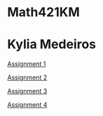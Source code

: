 # Math421KM
# Kylia Medeiros

[Assignment 1](Assignment1_StatsR.html)

[Assignment 2](assignment2R.html)

[Assignment 3](assignment3KM2.html)

[Assignment 4](assignment4R.html)
